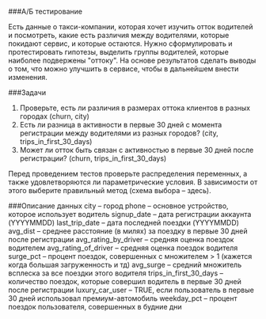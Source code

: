 ###А/Б тестирование

Есть данные о такси-компании, которая хочет изучить отток водителей и посмотреть, какие есть различия между водителями, которые покидают сервис, и которые остаются. 
Нужно сформулировать и протестировать гипотезы, выделить группы водителей, которые наиболее подвержены "оттоку". 
На основе результатов сделать выводы о том, что можно улучшить в сервисе, чтобы в дальнейшем внести изменения.

###Задачи
1. Проверьте, есть ли различия в размерах оттока клиентов в разных городах (churn, city)
2. Есть ли разница в активности в первые 30 дней с момента регистрации между водителями из разных городов? (city, trips_in_first_30_days)
3. Может ли отток быть связан с активностью в первые 30 дней после регистрации? (churn, trips_in_first_30_days)

Перед проведением тестов проверьте распределения переменных, а также удовлетворяются ли параметрические условия. В зависимости от этого выберите правильный метод (схема выбора – здесь).

###Описание данных
city – город
phone – основное устройство, которое использует водитель
signup_date – дата регистрации аккаунта (YYYYMMDD)
last_trip_date – дата последней поездки (YYYYMMDD)
avg_dist – среднее расстояние (в милях) за поездку в первые 30 дней после регистрации
avg_rating_by_driver – средняя оценка поездок водителем
avg_rating_of_driver – средняя оценка поездок водителя
surge_pct – процент поездок, совершенных с множителем > 1 (кажется когда большая загруженность и тд)
avg_surge – средний множитель всплеска за все поездки этого водителя
trips_in_first_30_days – количество поездок, которые совершил водитель в первые 30 дней после регистрации
luxury_car_user – TRUE, если пользователь в первые 30 дней использовал премиум-автомобиль
weekday_pct – процент поездок пользователя, совершенных в будние дни